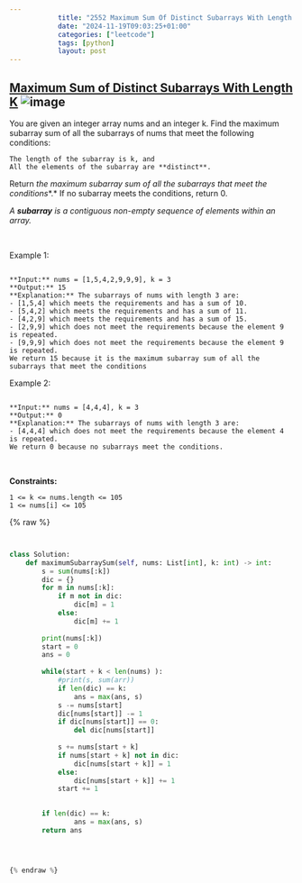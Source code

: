 ```yaml
---
            title: "2552 Maximum Sum Of Distinct Subarrays With Length K"
            date: "2024-11-19T09:03:25+01:00"
            categories: ["leetcode"]
            tags: [python]
            layout: post
---
```

            
## [Maximum Sum of Distinct Subarrays With Length K](https://leetcode.com/problems/maximum-sum-of-distinct-subarrays-with-length-k) ![image](https://img.shields.io/badge/Difficulty-Medium-orange)

You are given an integer array nums and an integer k. Find the maximum subarray sum of all the subarrays of nums that meet the following conditions:

	The length of the subarray is k, and
	All the elements of the subarray are **distinct**.

Return *the maximum subarray sum of all the subarrays that meet the conditions**.* If no subarray meets the conditions, return 0.

*A **subarray** is a contiguous non-empty sequence of elements within an array.*

 

Example 1:

```

**Input:** nums = [1,5,4,2,9,9,9], k = 3
**Output:** 15
**Explanation:** The subarrays of nums with length 3 are:
- [1,5,4] which meets the requirements and has a sum of 10.
- [5,4,2] which meets the requirements and has a sum of 11.
- [4,2,9] which meets the requirements and has a sum of 15.
- [2,9,9] which does not meet the requirements because the element 9 is repeated.
- [9,9,9] which does not meet the requirements because the element 9 is repeated.
We return 15 because it is the maximum subarray sum of all the subarrays that meet the conditions

```

Example 2:

```

**Input:** nums = [4,4,4], k = 3
**Output:** 0
**Explanation:** The subarrays of nums with length 3 are:
- [4,4,4] which does not meet the requirements because the element 4 is repeated.
We return 0 because no subarrays meet the conditions.

```

 

**Constraints:**

	1 <= k <= nums.length <= 105
	1 <= nums[i] <= 105

{% raw %}


````python


class Solution:
    def maximumSubarraySum(self, nums: List[int], k: int) -> int:
        s = sum(nums[:k])
        dic = {}
        for m in nums[:k]:
            if m not in dic:
                dic[m] = 1
            else:
                dic[m] += 1
        
        print(nums[:k])
        start = 0
        ans = 0
        
        while(start + k < len(nums) ):
            #print(s, sum(arr))
            if len(dic) == k:
                ans = max(ans, s)
            s -= nums[start]
            dic[nums[start]] -= 1
            if dic[nums[start]] == 0:
                del dic[nums[start]]
 
            s += nums[start + k]
            if nums[start + k] not in dic:
                dic[nums[start + k]] = 1
            else:
                dic[nums[start + k]] += 1
            start += 1
            

        if len(dic) == k:
                ans = max(ans, s)
        return ans




{% endraw %}
